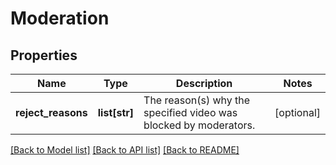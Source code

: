 # Moderation

## Properties
Name | Type | Description | Notes
------------ | ------------- | ------------- | -------------
**reject_reasons** | **list[str]** | The reason(s) why the specified video was blocked by moderators. | [optional] 

[[Back to Model list]](../README.md#documentation-for-models) [[Back to API list]](../README.md#documentation-for-api-endpoints) [[Back to README]](../README.md)

